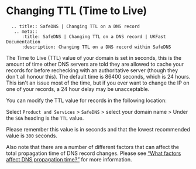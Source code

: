 # Changing TTL (Time to Live)

```eval_rst
  .. title:: SafeDNS | Changing TTL on a DNS record
   .. meta::
      :title: SafeDNS | Changing TTL on a DNS record | UKFast Documentation
      :description: Changing TTL on a DNS record within SafeDNS

```

The Time to Live (TTL) value of your domain is set in seconds, this is the amount of time other DNS servers are told they are allowed to cache your records for before rechecking with an authoritative server (though they don't all honour this). The default time is 86400 seconds, which is 24 hours. This isn't an issue most of the time, but if you ever want to change the IP on one of your records, a 24 hour delay may be unacceptable.

You can modify the TTL value for records in the following location:

Select `Product and Services` > `SafeDNS` > select your domain name > Under the `SOA` heading is the `TTL` value.

Please remember this value is in seconds and that the lowest recommended value is `300` seconds.

Also note that there are a number of different factors that can affect the total propagation time of DNS record changes. Please see [&#8220;What factors affect DNS propagation time?&#8221;](/domains/domains/dnspropagation) for more information.
